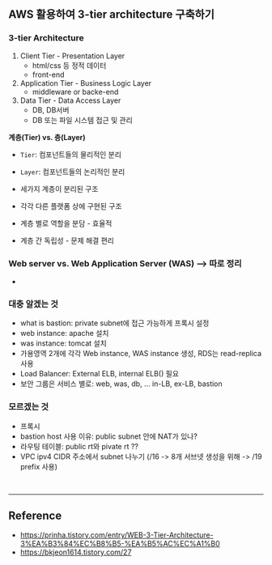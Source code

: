 ## AWS 활용하여 3-tier architecture 구축하기

### 3-tier Architecture  

1. Client Tier - Presentation Layer
    - html/css 등 정적 데이터 
    - front-end
2. Application Tier - Business Logic Layer
    - middleware or backe-end
3. Data Tier - Data Access Layer
    - DB, DB서버
    - DB 또는 파일 시스템 접근 및 관리

**계층(Tier) vs. 층(Layer)**  
  - `Tier`: 컴포넌트들의 물리적인 분리
  - `Layer`: 컴포넌트들의 논리적인 분리

- 세가지 계층이 분리된 구조
- 각각 다른 플랫폼 상에 구현된 구조
- 계층 별로 역할을 분담 - 효율적
- 계층 간 독립성 - 문제 해결 편리


### Web server vs. Web Application Server (WAS) --> 따로 정리
- 

### 대충 알겠는 것
- what is bastion: private subnet에 접근 가능하게 프록시 설정
- web instance: apache 설치
- was instance: tomcat 설치
- 가용영역 2개에 각각 Web instance, WAS instance 생성, RDS는 read-replica 사용
- Load Balancer: External ELB, internal ELB() 필요
- 보안 그룹은 서비스 별로: web, was, db, ... in-LB, ex-LB, bastion

### 모르겠는 것
- 프록시
- bastion host 사용 이유: public subnet 안에 NAT가 있나?
- 라우팅 테이블: public rt와 pivate rt ??
- VPC ipv4 CIDR 주소에서 subnet 나누기 (/16 -> 8개 서브넷 생성을 위해 -> /19 prefix 사용)


<br>

---

## Reference
- https://prinha.tistory.com/entry/WEB-3-Tier-Architecture-3%EA%B3%84%EC%B8%B5-%EA%B5%AC%EC%A1%B0
- https://bkjeon1614.tistory.com/27
